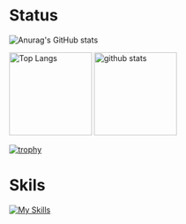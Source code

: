 # Status
![Anurag's GitHub stats](https://github-readme-stats.vercel.app/api?username=anuraghazra&show_icons=true&theme=onedark)
<p align="left"> 
  <img alt="Top Langs" height="150px" src="https://github-readme-stats.vercel.app/api/top-langs/?username=komugi8&layout=compact&count_private=true&show_icons=true&theme=onedark" />
  <img alt="github stats" height="150px" src="https://github-readme-stats.vercel.app/api?username=komugi8&count_private=true&show_icons=true&show_icons=true&theme=onedark" />
</p>

[![trophy](https://github-profile-trophy.vercel.app/?username=komugi8&theme=onedark&column=7
)](https://github.com/ryo-ma/github-profile-trophy)



# Skils
[![My Skills](https://skillicons.dev/icons?i=c,cpp,java,go,flutter,kotlin,postgresql,firebase,linux,git,github,vscode,androidstudio)](https://skillicons.dev)
